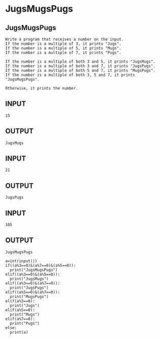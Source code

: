 # JugsMugsPugs
## JugsMugsPugs
```
Write a program that receives a number on the input.
If the number is a multiple of 3, it prints "Jugs". 
If the number is a multiple of 5, it prints "Mugs".
If the number is a multiple of 7, it prints "Pugs".

If the number is a multiple of both 3 and 5, it prints "JugsMugs".
If the number is a multiple of both 3 and 7, it prints "JugsPugs".
If the number is a multiple of both 5 and 7, it prints "MugsPugs".
If the number is a multiple of both 3, 5 and 7, it prints "JugsMugsPugs".

Otherwise, it prints the number.
```
## INPUT
```
15
```
## OUTPUT
```
JugsMugs
```
## INPUT 
```
21
```
## OUTPUT
```
JugsPugs
```
## INPUT 
```
105
```
## OUTPUT 
```
JugsMugsPugs
```
```
a=int(input())
if((a%3==0)&(a%7==0)&(a%5==0)):
  print("JugsMugsPugs")
elif((a%3==0)&(a%5==0)):
  print("JugsMugs")
elif((a%3==0)&(a%7==0)):
  print("JugsPugs")
elif((a%5==0)&(a%7==0)):
  print("MugsPugs")  
elif(a%3==0):
  print("Jugs")
elif(a%5==0):
  print("Mugs")
elif(a%7==0):
  print("Pugs")
else:
  print(a)
```    
    
  
